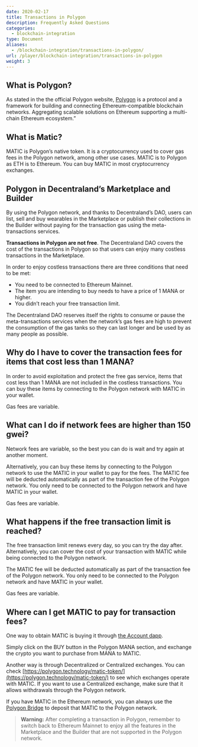 ```yaml
---
date: 2020-02-17
title: Transactions in Polygon
description: Frequently Asked Questions
categories:
  - blockchain-integration
type: Document
aliases:
  - /blockchain-integration/transactions-in-polygon/
url: /player/blockchain-integration/transactions-in-polygon
weight: 3
---
```


## What is Polygon?

As stated in the the official Polygon website, [Polygon](https://polygon.technology/) is a protocol and a framework for building and connecting Ethereum-compatible blockchain networks. Aggregating scalable solutions on Ethereum supporting a multi-chain Ethereum ecosystem.”

## What is Matic?

MATIC is Polygon’s native token. It is a cryptocurrency used to cover gas fees in the Polygon network, among other use cases. MATIC is to Polygon as ETH is to Ethereum.
You can buy MATIC in most cryptocurrency exchanges.

## Polygon in Decentraland’s Marketplace and Builder

By using the Polygon network, and thanks to Decentraland’s DAO, users can list, sell and buy wearables in the Marketplace or publish their collections in the Builder without paying for the transaction gas using the meta-transactions services.

**Transactions in Polygon are not free**. The Decentraland DAO covers the cost of the transactions in Polygon so that users can enjoy many costless transactions in the Marketplace.

In order to enjoy costless transactions there are three conditions that need to be met:

- You need to be connected to Ethereum Mainnet.
- The item you are intending to buy needs to have a price of 1 MANA or higher.
- You didn’t reach your free transaction limit.

The Decentraland DAO reserves itself the rights to consume or pause the meta-transactions services when the network’s gas fees are high to prevent the consumption of the gas tanks so they can last longer and be used by as many people as possible.

## Why do I have to cover the transaction fees for items that cost less than 1 MANA?

In order to avoid exploitation and protect the free gas service, items that cost less than 1 MANA are not included in the costless transactions. You can buy these items by connecting to the Polygon network with MATIC in your wallet.

Gas fees are variable.

## What can I do if network fees are higher than 150 gwei?

Network fees are variable, so the best you can do is wait and try again at another moment.

Alternatively, you can buy these items by connecting to the Polygon network to use the MATIC in your wallet to pay for the fees. The MATIC fee will be deducted automatically as part of the transaction fee of the Polygon network. You only need to be connected to the Polygon network and have MATIC in your wallet.

Gas fees are variable.

## What happens if the free transaction limit is reached?

The free transaction limit renews every day, so you can try the day after. Alternatively, you can cover the cost of your transaction with MATIC while being connected to the Polygon network.

The MATIC fee will be deducted automatically as part of the transaction fee of the Polygon network. You only need to be connected to the Polygon network and have MATIC in your wallet.

Gas fees are variable.

## Where can I get MATIC to pay for transaction fees?

One way to obtain MATIC is buying it through [the Account dapp](https://account.decentraland.org/).

Simply click on the BUY button in the Polygon MANA section, and exchange the crypto you want to purchase from MANA to MATIC.

Another way is through Decentralized or Centralized exchanges. You can check [https://polygon.technology/matic-token/](https://polygon.technology/matic-token/) to see which exchanges operate with MATIC. If you want to use a Centralized exchange, make sure that it allows withdrawals through the Polygon network.

If you have MATIC in the Ethereum network, you can always use the [Polygon Bridge](https://wallet.polygon.technology/bridge/) to deposit that MATIC to the Polygon network.

> **Warning:**
> After completing a transaction in Polygon, remember to switch back to Ethereum Mainnet to enjoy all the features in the Marketplace and the Builder that are not supported in the Polygon network.
